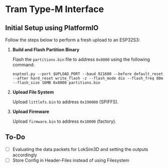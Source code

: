 # Tram Type-M Interface

## Initial Setup using PlatformIO

Follow the steps below to perform a fresh upload to an ESP32S3:

1. **Build and Flash Partition Binary**

   Flash the `partitions.bin` file to address `0x8000` using the following command:

   ```esptool.py --port $UPLOAD_PORT --baud 921600 --before default_reset --after hard_reset write_flash -z --flash_mode dio --flash_freq 80m --flash_size 16MB 0x8000 partitions.bin```

2. **Upload File System**

   Upload `littlefs.bin` to address `0x190000` (SPIFFS).

3. **Upload Firmware**

   Upload `firmware.bin` to address `0x10000` (factory).

## To-Do
- [ ] Evaluating the data packets for LokSim3D and setting the outputs accordingly
- [ ] Store Config in Header-Files instead of using Filesystem
